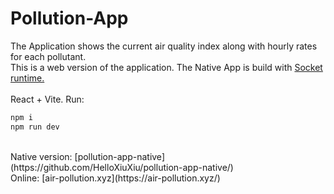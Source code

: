 # Pollution-App
The Application shows the current air quality index along with
hourly rates for each pollutant.
<br>
This is a web version of the application. The Native App is build with [Socket runtime.](https://socketsupply.co/)
<br>
<br>
React + Vite. Run: 
<br>

```sh
npm i
npm run dev
```
<br>
Native version: [pollution-app-native](https://github.com/HelloXiuXiu/pollution-app-native/)
<br>
Online: [air-pollution.xyz](https://air-pollution.xyz/)